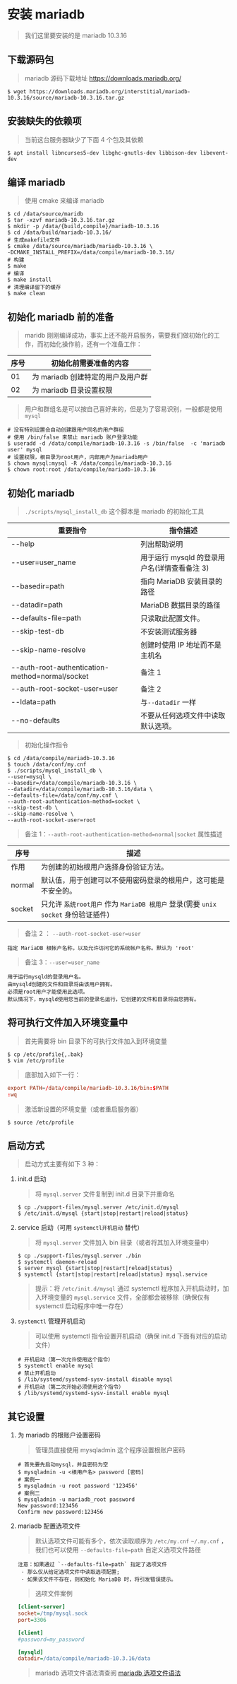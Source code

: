 # 安装 mariadb

> 我们这里要安装的是 mariadb 10.3.16

## 下载源码包

> mariadb 源码下载地址 https://downloads.mariadb.org/

```shell
$ wget https://downloads.mariadb.org/interstitial/mariadb-10.3.16/source/mariadb-10.3.16.tar.gz
```

## 安装缺失的依赖项

> 当前这台服务器缺少了下面 4 个包及其依赖

```shell
$ apt install libncurses5-dev libghc-gnutls-dev libbison-dev libevent-dev
```

## 编译 mariadb

> 使用 cmake 来编译 mariadb

```shell
$ cd /data/source/maridb
$ tar -xzvf mariadb-10.3.16.tar.gz
$ mkdir -p /data/{build,compile}/mariadb-10.3.16
$ cd /data/build/mariadb-10.3.16/
# 生成makefile文件
$ cmake /data/source/mariadb/mariadb-10.3.16 \
-DCMAKE_INSTALL_PREFIX=/data/compile/mariadb-10.3.16/
# 构建
$ make
# 编译
$ make install
# 清理编译留下的缓存
$ make clean
```

## 初始化 mariadb 前的准备

> maridb 刚刚编译成功，事实上还不能开启服务，需要我们做初始化的工作，而初始化操作前，还有一个准备工作：

| 序号 | 初始化前需要准备的内容            |
| ---- | --------------------------------- |
| 01   | 为 mariadb 创建特定的用户及用户群 |
| 02   | 为 mariadb 目录设置权限           |

> 用户和群组名是可以按自己喜好来的，但是为了容易识别，一般都是使用 `mysql`

```shell
# 没有特别设置会自动创建跟用户同名的用户群组
# 使用 /bin/false 来禁止 mariadb 账户登录功能
$ useradd -d /data/compile/mariadb-10.3.16 -s /bin/false  -c 'mariadb user' mysql
# 设置权限，根目录为root用户，内部用户为mariadb用户
$ chown mysql:mysql -R /data/compile/mariadb-10.3.16
$ chown root:root /data/compile/mariadb-10.3.16
```

## 初始化 mariadb

> `./scripts/mysql_install_db` 这个脚本是 mariadb 的初始化工具

| 重要指令                                        | 指令描述                                     |
| ----------------------------------------------- | -------------------------------------------- |
| --help                                          | 列出帮助说明                                 |
| --user=user_name                                | 用于运行 mysqld 的登录用户名(详情查看备注 3) |
| --basedir=path                                  | 指向 MariaDB 安装目录的路径                  |
| --datadir=path                                  | MariaDB 数据目录的路径                       |
| --defaults-file=path                            | 只读取此配置文件。                           |
| --skip-test-db                                  | 不安装测试服务器                             |
| --skip-name-resolve                             | 创建时使用 IP 地址而不是主机名               |
| --auth-root-authentication-method=normal/socket | 备注 1                                       |
| --auth-root-socket-user=user                    | 备注 2                                       |
| --ldata=path                                    | 与`--datadir` 一样                           |
| --no-defaults                                   | 不要从任何选项文件中读取默认选项。           |

> 初始化操作指令

```shell
$ cd /data/compile/mariadb-10.3.16
$ touch /data/conf/my.cnf
$ ./scripts/mysql_install_db \
--user=mysql \
--basedir=/data/compile/mariadb-10.3.16 \
--datadir=/data/compile/mariadb-10.3.16/data \
--defaults-file=/data/conf/my.cnf \
--auth-root-authentication-method=socket \
--skip-test-db \
--skip-name-resolve \
--auth-root-socket-user=root
```

> 备注 1：`--auth-root-authentication-method=normal|socket` 属性描述

| 序号   | 描述                                                                              |
| ------ | --------------------------------------------------------------------------------- |
| 作用   | 为创建的初始根用户选择身份验证方法。                                              |
| normal | 默认值，用于创建可以不使用密码登录的根用户，这可能是不安全的。                    |
| socket | 只允许 `系统root用户` 作为 `MariaDB 根用户` 登录(需要 `unix socket` 身份验证插件) |

> 备注 2 ： `--auth-root-socket-user=user`

```text
指定 MariaDB 根帐户名称，以及允许访问它的系统帐户名称。默认为 'root'
```

> 备注 3：`--user=user_name`

```text
用于运行mysqld的登录用户名。
由mysqld创建的文件和目录将由该用户拥有。
必须是root用户才能使用此选项。
默认情况下，mysqld使用您当前的登录名运行，它创建的文件和目录将由您拥有。
```

## 将可执行文件加入环境变量中

> 首先需要将 bin 目录下的可执行文件加入到环境变量

```shell
$ cp /etc/profile{,.bak}
$ vim /etc/profile
```

> 底部加入如下一行：

```conf
export PATH=/data/compile/mariadb-10.3.16/bin:$PATH
:wq
```

> 激活新设置的环境变量（或者重启服务器）

```shell
$ source /etc/profile
```

## 启动方式

> 启动方式主要有如下 3 种：

1. init.d 启动

   > 将 `mysql.server` 文件复制到 init.d 目录下并重命名

   ```shell
   $ cp ./support-files/mysql.server /etc/init.d/mysql
   $ /etc/init.d/mysql {start|stop|restart|reload|status}
   ```

2. service 启动（可用 `systemctl开机启动` 替代）

   > 将 `mysql.server` 文件加入 bin 目录（或者将其加入环境变量中）

   ```shell
   $ cp ./support-files/mysql.server ./bin
   $ systemctl daemon-reload
   $ server mysql {start|stop|restart|reload|status}
   $ systemctl {start|stop|restart|reload|status} mysql.service
   ```

   > 提示：将 `/etc/init.d/mysql` 通过 systemctl 程序加入开机启动时，加入环境变量的 `mysql.service` 文件，全部都会被移除（确保仅有 systemctl 启动程序中唯一存在）

3. `systemctl` 管理开机启动

   > 可以使用 systemctl 指令设置开机启动（确保 init.d 下面有对应的启动文件）

   ```shell
   # 开机启动（第一次允许使用这个指令）
   $ systemctl enable mysql
   # 禁止开机启动
   $ /lib/systemd/systemd-sysv-install disable mysql
   # 开机启动（第二次开始必须使用这个指令）
   $ /lib/systemd/systemd-sysv-install enable mysql
   ```

## 其它设置

1. 为 mariadb 的根账户设置密码

   > 管理员直接使用 mysqladmin 这个程序设置根账户密码

   ```shell
   # 首先要先启动mysql，并且密码为空
   $ mysqladmin -u <根用户名> password [密码]
   # 案例一
   $ mysqladmin -u root password '123456'
   # 案例二
   $ mysqladmin -u mariadb_root password
   New password:123456
   Confirm new password:123456
   ```

2. mariadb 配置选项文件

   > 默认选项文件可能有多个，依次读取顺序为 `/etc/my.cnf` `~/.my.cnf` ，我们也可以使用 `--defaults-file=path` 自定义选项文件路径

   ```text
   注意：如果通过 `--defaults-file=path` 指定了选项文件
    - 那么仅从给定选项文件中读取选项配置;
    - 如果该文件不存在，则初始化 MariaDB 时，将引发错误提示。
   ```

   > 选项文件案例

   ```ini
   [client-server]
   socket=/tmp/mysql.sock
   port=3306

   [client]
   #password=my_password

   [mysqld]
   datadir=/data/compile/mariadb-10.3.16/data
   ```

   > mariadb 选项文件语法清查阅 [mariadb 选项文件语法](./info/mariadb选项文件语法.md)
